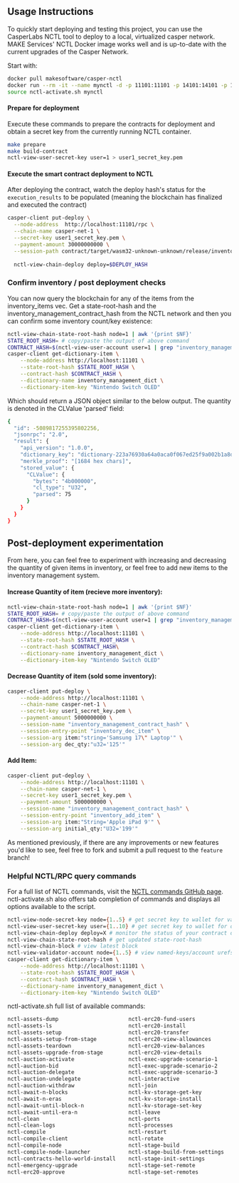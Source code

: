 ## Usage Instructions

To quickly start deploying and testing this project, you can use the CasperLabs NCTL tool to deploy to a local, virtualized casper network. MAKE Services' NCTL Docker image works well and is up-to-date with the current upgrades of the Casper Network.

Start with:
```bash
docker pull makesoftware/casper-nctl
docker run --rm -it --name mynctl -d -p 11101:11101 -p 14101:14101 -p 18101:18101 makesoftware/casper-nctl
source nctl-activate.sh mynctl
```

#### Prepare for deployment
Execute these commands to prepare the contracts for deployment and obtain a secret key from the currently running NCTL container.

```bash
make prepare
make build-contract
nctl-view-user-secret-key user=1 > user1_secret_key.pem
```

#### Execute the smart contract deployment to NCTL
After deploying the contract, watch the deploy hash's status for the `execution_results` to be populated (meaning the blockchain has finalized and executed the contract)
```bash
casper-client put-deploy \
  --node-address  http://localhost:11101/rpc \
  --chain-name casper-net-1 \
  --secret-key user1_secret_key.pem \
  --payment-amount 30000000000 \
  --session-path contract/target/wasm32-unknown-unknown/release/inventory-count.wasm
  
  nctl-view-chain-deploy deploy=$DEPLOY_HASH
```

### Confirm inventory / post deployment checks
You can now query the blockchain for any of the items from the inventory_items vec. Get a state-root-hash and the inventory_management_contract_hash from the NCTL network and then you can confirm some inventory count/key existence:
```bash
nctl-view-chain-state-root-hash node=1 | awk '{print $NF}'
STATE_ROOT_HASH= # copy/paste the output of above command
CONTRACT_HASH=$(nctl-view-user-account user=1 | grep "inventory_management_contract_hash" -B 1 | head -1 | awk '{print $NF}' | cut -d '"' -f2)
casper-client get-dictionary-item \
    --node-address http://localhost:11101 \
    --state-root-hash $STATE_ROOT_HASH \
    --contract-hash $CONTRACT_HASH \
    --dictionary-name inventory_management_dict \
    --dictionary-item-key "Nintendo Switch OLED"
```
Which should return a JSON object similar to the below output. The quantity is denoted in the CLValue 'parsed' field:
```bash
{
  "id": -5089817255395802256,
  "jsonrpc": "2.0",
  "result": {
    "api_version": "1.0.0",
    "dictionary_key": "dictionary-223a76930a64a0aca0f067ed25f9a002b1a8dc72a6faeb133e3144bf316f9a62",
    "merkle_proof": "[1684 hex chars]",
    "stored_value": {
      "CLValue": {
        "bytes": "4b000000",
        "cl_type": "U32",
        "parsed": 75
      }
    }
  }
}
```
## Post-deployment experimentation
From here, you can feel free to experiment with increasing and decreasing the quantity of given items in inventory, or feel free to add new items to the inventory management system.

#### Increase Quantity of item (recieve more inventory):
```bash
nctl-view-chain-state-root-hash node=1 | awk '{print $NF}'
STATE_ROOT_HASH= # copy/paste the output of above command
CONTRACT_HASH=$(nctl-view-user-account user=1 | grep "inventory_management_contract_hash" -B 1 | head -1 | awk '{print $NF}' | cut -d '"' -f2)
casper-client get-dictionary-item \
    --node-address http://localhost:11101 \
    --state-root-hash $STATE_ROOT_HASH \
    --contract-hash $CONTRACT_HASH\
    --dictionary-name inventory_management_dict \
    --dictionary-item-key "Nintendo Switch OLED"
```
#### Decrease Quantity of item (sold some inventory):
```bash
casper-client put-deploy \
    --node-address http://localhost:11101 \
    --chain-name casper-net-1 \
    --secret-key user1_secret_key.pem \
    --payment-amount 5000000000 \
    --session-name "inventory_management_contract_hash" \
    --session-entry-point "inventory_dec_item" \
    --session-arg item:"string='Samsung 17\" Laptop'" \
    --session-arg dec_qty:"u32='125'"
```
#### Add Item:
```bash
casper-client put-deploy \
    --node-address http://localhost:11101 \
    --chain-name casper-net-1 \
    --secret-key user1_secret_key.pem \
    --payment-amount 5000000000 \
    --session-name "inventory_management_contract_hash" \
    --session-entry-point "inventory_add_item" \
    --session-arg item:"String='Apple iPad 9'" \
    --session-arg initial_qty:"U32='199'"
```

As mentioned previously, if there are any improvements or new features you'd like to see, feel free to fork and submit a pull request to the `feature` branch!


### Helpful NCTL/RPC query commands
For a full list of NCTL commands, visit the [NCTL commands GitHub page](https://github.com/casper-network/casper-node/blob/dev/utils/nctl/docs/commands.md).
nctl-activate.sh also offers tab completion of commands and displays all options available to the script.
```bash
nctl-view-node-secret-key node={1..5} # get secret key to wallet for validating node. 
nctl-view-user-secret-key user={1..10} # get secret key to wallet for on-chain user. 
nctl-view-chain-deploy deploy=X # monitor the status of your contract deployment
nctl-view-chain-state-root-hash # get updated state-root-hash
nctl-view-chain-block # view latest block
nctl-view-validator-account node={1..5} # view named-keys/account urefs
casper-client get-dictionary-item \
    --node-address http://localhost:11101 \
    --state-root-hash $STATE_ROOT_HASH \
    --contract-hash $CONTRACT_HASH \
    --dictionary-name inventory_management_dict \
    --dictionary-item-key "Nintendo Switch OLED"
```

nctl-activate.sh full list of available commands:
```bash
nctl-assets-dump                      nctl-erc20-fund-users                 nctl-stage-teardown                   nctl-view-chain-lfb
nctl-assets-ls                        nctl-erc20-install                    nctl-start                            nctl-view-chain-spec
nctl-assets-setup                     nctl-erc20-transfer                   nctl-start-after-n-blocks             nctl-view-chain-spec-accounts
nctl-assets-setup-from-stage          nctl-erc20-view-allowances            nctl-start-after-n-eras               nctl-view-chain-state-root-hash
nctl-assets-teardown                  nctl-erc20-view-balances              nctl-status                           nctl-view-faucet-account
nctl-assets-upgrade-from-stage        nctl-erc20-view-details               nctl-stop                             nctl-view-faucet-secret-key
nctl-auction-activate                 nctl-exec-upgrade-scenario-1          nctl-transfer                         nctl-view-node-config
nctl-auction-bid                      nctl-exec-upgrade-scenario-2          nctl-transfer-native                  nctl-view-node-error-log
nctl-auction-delegate                 nctl-exec-upgrade-scenario-3          nctl-transfer-native-batch-dispatch   nctl-view-node-finalisation-time
nctl-auction-undelegate               nctl-interactive                      nctl-transfer-native-batch-prepare    nctl-view-node-finalised-block-count
nctl-auction-withdraw                 nctl-join                             nctl-transfer-wasm                    nctl-view-node-log
nctl-await-n-blocks                   nctl-kv-storage-get-key               nctl-transfer-wasm-batch-dispatch     nctl-view-node-metrics
nctl-await-n-eras                     nctl-kv-storage-install               nctl-transfer-wasm-batch-prepare      nctl-view-node-peer-count
nctl-await-until-block-n              nctl-kv-storage-set-key               nctl-upgrade-protocol                 nctl-view-node-peers
nctl-await-until-era-n                nctl-leave                            nctl-view-chain-account               nctl-view-node-pending-deploy-count
nctl-clean                            nctl-ports                            nctl-view-chain-auction-info          nctl-view-node-ports
nctl-clean-logs                       nctl-processes                        nctl-view-chain-balance               nctl-view-node-rpc-endpoint
nctl-compile                          nctl-restart                          nctl-view-chain-balances              nctl-view-node-rpc-schema
nctl-compile-client                   nctl-rotate                           nctl-view-chain-block                 nctl-view-node-secret-key
nctl-compile-node                     nctl-stage-build                      nctl-view-chain-block-transfers       nctl-view-node-status
nctl-compile-node-launcher            nctl-stage-build-from-settings        nctl-view-chain-deploy                nctl-view-node-storage
nctl-contracts-hello-world-install    nctl-stage-init-settings              nctl-view-chain-era                   nctl-view-user-account
nctl-emergency-upgrade                nctl-stage-set-remote                 nctl-view-chain-era-info              nctl-view-user-secret-key
nctl-erc20-approve                    nctl-stage-set-remotes                nctl-view-chain-height                nctl-view-validator-account
```
